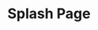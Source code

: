 ---
ee_id_thing: '44'
site: '1'
type: '2'
inv_num: 2008-021
add_credit:
url: 2008-021-splash-page
title: Splash Page
year: '2008'
display_year: '2008'
medium: Website Flash Splash Page
dims:
pitch: "​Splash page done for my website."
ps: This is an actual “splash page” I made for this site, which after being up for
  only a few days drove my web traffic down to almost zero,…probably my proudest and
  stupidest web moment at the same time. If I was as hard-core as I pretend I am,
  this would still be my index.html.
live_url:
youtube:
related_code:
imgs: 2008_021_Splash_Page_Still_Database_IH.jpg
subheading:
download:
commission:
related:
layout: things-i-made
---